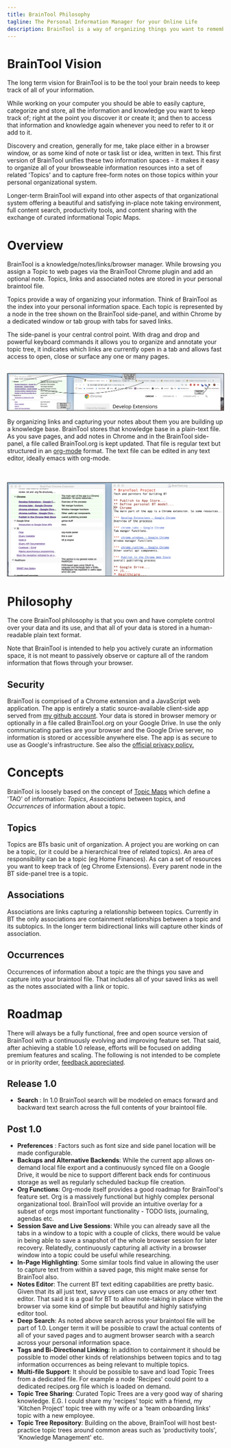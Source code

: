 ```yaml
---
title: BrainTool Philosophy
tagline: The Personal Information Manager for your Online Life
description: BrainTool is a way of organizing things you want to remember and get back to, using notes and nested tags. Its also a better way to control your browser.
---
```


# BrainTool Vision
The long term vision for BrainTool is to be the tool your brain needs to keep track of all of your information.

While working on your computer you should be able to easily capture, categorize and store, all the information and knowledge you want to keep track of; right at the point you discover it or create it; and then to access that information and knowledge again whenever you need to refer to it or add to it. 

Discovery and creation, generally for me, take place either in a browser window, or as some kind of note or task list or idea, written in text. This first version of BrainTool unifies these two information spaces - it makes it easy to organize all of your browseable information resources into a set of related 'Topics' and to capture free-form notes on those topics within your personal organizational system.

Longer-term BrainTool will expand into other aspects of that organizational system offering a beautiful and satisfying in-place note taking environment, full content search, productivity tools, and content sharing with the exchange of curated informational Topic Maps.

# Overview
BrainTool is a knowledge/notes/links/browser manager. While browsing you assign a Topic to web pages via the BrainTool Chrome plugin and add an optional note. Topics, links and associated notes are stored in your personal braintool file. 

Topics provide a way of organizing your information. Think of BrainTool as the index into your personal information space. Each topic is represented by a node in the tree shown on the BrainTool side-panel, and within Chrome by a dedicated window or tab group with tabs for saved links. 

The side-panel is your central control point. With drag and drop and powerful keyboard commands it allows you to organize and annotate your topic tree, it indicates which links are currently open in a tab and allows fast access to open, close or surface any one or many pages.

<br/>
<img src="/site/bt-screenshot1.png" style="border:solid; border-width:thin;">

By organizing links and capturing your notes about them you are building up a knowledge base. BrainTool stores that knowledge base in a plain-text file. As you save pages, and add notes in Chrome and in the BrainTool side-panel, a file called BrainTool.org is kept updated. That file is regular text but structured in an [org-mode](http://orgmode.org) format. The text file can be edited in any text editor, ideally emacs with org-mode.
<!--
<br/>
<br/><br/>
<img src="/site/bt-screenshot4.png" style="border:solid; width:50%; border-width:thin;">
-->
<br/><br/>
<img src="/site/bt-screenshot2.png" style="border:solid; border-width:thin;">

# Philosophy
The core BrainTool philosophy is that you own and have complete control over your data and its use, and that all of your data is stored in a human-readable plain text format. 

Note that BrainTool is intended to help you actively curate an information space, it is not meant to passively observe or capture all of the random information that flows through your browser.

## Security
BrainTool is comprised of a Chrome extension and a JavaScript web application. The app is entirely a static source-available client-side app served from [my github account](https://github.com/tconfrey/BrainTool). Your data is stored in browser memory or optionally in a file called BrainTool.org on your Google Drive. In use the only communicating parties are your browser and the Google Drive server, no information is stored or accessible anywhere else. The app is as secure to use as Google's infrastructure. See also the [official privacy policy.](./BrainToolPrivacyPolicy.pdf)

# Concepts
BrainTool is loosely based on the concept of [Topic Maps](https://ontopia.net/topicmaps/materials/tao.html) which define a 'TAO' of information: _Topics_, _Associations_ between topics, and _Occurrences_ of information about a topic. 

## Topics
Topics are BTs basic unit of organization. A project you are working on can be a topic, (or it could be a hierarchical tree of related topics). An area of responsibility can be a topic (eg Home Finances). As can a set of resources you want to keep track of (eg Chrome Extensions). Every parent node in the BT side-panel tree is a topic.

## Associations
Associations are links capturing a relationship between topics. Currently in BT the only associations are containment relationships between a topic and its subtopics. In the longer term bidirectional links will capture other kinds of association.

## Occurrences
Occurrences of information about a topic are the things you save and capture into your braintool file. That includes all of your saved links as well as the notes associated with a link or topic.

# Roadmap
There will always be a fully functional, free and open source version of BrainTool with a continuously evolving and improving feature set. That said, after achieving a stable 1.0 release, efforts will be focused on adding premium features and scaling. The following is not intended to be complete or in priority order, [feedback appreciated](https://groups.google.com/u/0/g/braintool-discussion).


## Release 1.0
- **Search** : In 1.0 BrainTool search will be modeled on emacs forward and backward text search across the full contents of your braintool file.

## Post 1.0
- **Preferences** : Factors such as font size and side panel location will be made configurable.
- **Backups and Alternative Backends**: While the current app allows on-demand local file export and a continuously synced file on a Google Drive, it would be nice to support different back ends for continuous storage as well as regularly scheduled backup file creation.
- **Org Functions**: Org-mode itself provides a good roadmap for BrainTool's feature set. Org is a massively functional but highly complex personal organizational tool. BrainTool will provide an intuitive overlay for a subset of orgs most important functionality - TODO lists, journaling, agendas etc.
- **Session Save and Live Sessions**: While you can already save all the tabs in a window to a topic with a couple of clicks, there would be value in being able to save a snapshot of the whole browser session for later recovery. Relatedly, continuously capturing all activity in a browser window into a topic could be useful while researching.
- **In-Page Highlighting**: Some similar tools find value in allowing the user to capture text from within a saved page, this might make sense for BrainTool also.
- **Notes Editor**: The current BT text editing capabilities are pretty basic. Given that its all just text, savvy users can use emacs or any other text editor. That said it is a goal for BT to allow note-taking in place within the browser via some kind of simple but beautiful and highly satisfying editor tool.
- **Deep Search**: As noted above search across your braintool file will be part of 1.0. Longer term it will be possible to crawl the actual contents of all of your saved pages and to augment browser search with a search across your personal information space.
- **Tags and Bi-Directional Linking**: In addition to containment it should be possible to model other kinds of relationships between topics and to tag information occurrences as being relevant to multiple topics.
- **Multi-file Support**: It should be possible to save and load Topic Trees from a dedicated file. For example a node 'Recipes' could point to a dedicated recipes.org file which is loaded on demand.
- **Topic Tree Sharing**: Curated Topic Trees are a very good way of sharing knowledge. E.G. I could share my 'recipes' topic with a friend, my 'Kitchen Project' topic tree with my wife or a 'team onboarding links' topic with a new employee.
- **Topic Tree Repository**: Building on the above, BrainTool will host best-practice topic trees around common areas such as 'productivity tools', 'Knowledge Management' etc.
